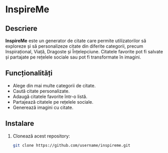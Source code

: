 # InspireMe

## Descriere

**InspireMe** este un generator de citate care permite utilizatorilor să exploreze și să personalizeze citate din diferite categorii, precum Inspirațional, Viață, Dragoste și Înțelepciune. Citatele favorite pot fi salvate și partajate pe rețelele sociale sau pot fi transformate în imagini.

## Funcționalități

- Alege din mai multe categorii de citate.
- Caută citate personalizate.
- Adaugă citatele favorite într-o listă.
- Partajează citatele pe rețelele sociale.
- Generează imagini cu citate.

## Instalare

1. Clonează acest repository:
   ```bash
   git clone https://github.com/username/inspireme.git
